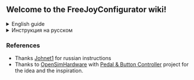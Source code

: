 ## Welcome to the FreeJoyConfigurator wiki!

<details> 
  <summary> English guide </summary>

# Installation
Just download the [latest release](https://github.com/FreeJoy-Team/FreeJoy/releases) and run the installer.

# Getting started
* [Pins configuration](pages/Pins-configuration.md)
* [Digital inputs (buttons) configuration](pages/Digital-inputs-configuration.md)
* [Axes configuration](pages/Axes-configuration.md)
* [Axes to buttons](pages/Axes-to-Buttons.md)
* [Shift registers](pages/Shift-registers.md)
* [TLE501x sensors](pages/TLE501x-sensors.md)
* [MLX90393 sensors](pages/MLX90393-sensors.md)
* [I2C sensors (AS5600, ADS1115)](pages/I2C-sensors.md)
* [LED configuration](pages/LED-configuration.md)
* [Loading and saving configuration](pages/Loading-and-saving-configuration.md)
* [Advanced settings](pages/Advanced-settings.md)
* [Firmware flasher](pages/Firmware-flasher.md)

</details>

<details> 
  <summary> Инструкция на русском </summary>


# Начало работы
* [Описание проекта](pages/Описание-проекта.md)
* [Прошивка контроллера](pages/Прошивка-контроллера.md)
* [Дополнительные настройки](pages/Продвинутые-настройки.md)
* [Загрузка и сохранение конфигурации](pages/Загрузка-и-сохранение-конфигурации.md)
* [Загрузчик прошивки](pages/Загрузчик-прошивки.md)
* [Подключение кнопок](pages/Подключение-кнопок.md)
* [Подключение осей](pages/Подключение-осей.md)
* [Подключение светодиодов (в разработке)](pages/Подключение-светодиодов.md)
* [Загрузка и сохранение конфигурации](pages/Загрузка-и-сохранение-конфигурации.md)
* [Загрузчик прошивки](pages/Загрузчик-прошивки.md)

</details>


### References
* Thanks [Johnet1](https://github.com/Johnet1) for russian instructions
* Thanks to [OpenSimHardware](https://github.com/OpenSimHardware) with [Pedal & Button Controller](https://github.com/OpenSimHardware/PedalButtonController) project for the idea and the inspiration.